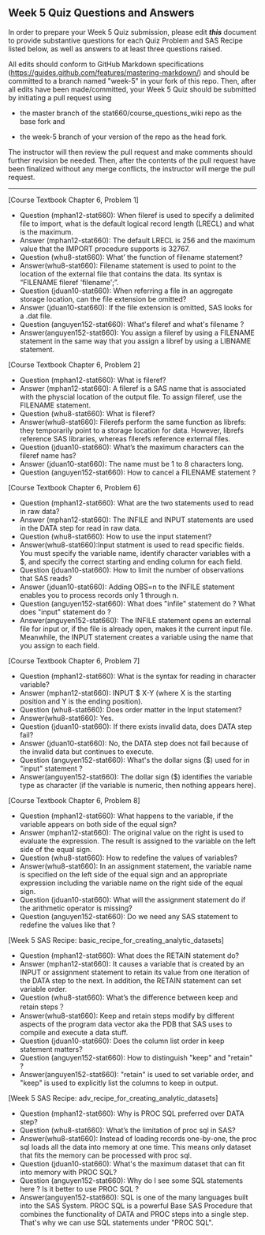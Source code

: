 
## Week 5 Quiz Questions and Answers

In order to prepare your Week 5 Quiz submission, please edit ***this*** document to provide substantive questions for each Quiz Problem and SAS Recipe listed below, as well as answers to at least three questions raised.

All edits should conform to GitHub Markdown specifications (https://guides.github.com/features/mastering-markdown/) and should be committed to a branch named "week-5" in your fork of this repo. Then, after all edits have been made/committed, your Week 5 Quiz should be submitted by initiating a pull request using

- the master branch of the stat660/course_questions_wiki repo as the base fork and

- the week-5 branch of your version of the repo as the head fork.

The instructor will then review the pull request and make comments should further revision be needed. Then, after the contents of the pull request have been finalized without any merge conflicts, the instructor will merge the pull request.



********************************************************************************



[Course Textbook Chapter 6, Problem 1]
- Question (mphan12-stat660): When fileref is used to specify a delimited file to import, what is the default logical record length (LRECL) and what is the maximum.
- Answer (mphan12-stat660): The default LRECL is 256 and the maximum value that the IMPORT procedure supports is 32767.
- Question (whu8-stat660): What’ the function of filename statement?
- Answer(whu8-stat660): Filename statement is used to point to the location of the external file that contains the data. Its syntax is “FILENAME fileref 'filename';”.
- Question (jduan10-stat660): When referring a file in an aggregate storage location, can the file extension be omitted?
- Answer (jduan10-stat660): If the file extension is omitted, SAS looks for a .dat file.
- Question (anguyen152-stat660): What's fileref and what's filename ? 
- Answer(anguyen152-stat660): You assign a fileref by using a FILENAME statement in the same way that you assign a libref by using a LIBNAME statement.



[Course Textbook Chapter 6, Problem 2]
- Question (mphan12-stat660): What is fileref?
- Answer (mphan12-stat660): A fileref is a SAS name that is associated with the physcial location of the output file. To assign fileref, use the FILENAME statement.
- Question (whu8-stat660): What is fileref?
- Answer(whu8-stat660): Filerefs perform the same function as librefs: they temporarily point to a storage location for data. However, librefs reference SAS libraries, whereas filerefs reference external files.
- Question (jduan10-stat660): What’s the maximum characters can the fileref name has?
- Answer (jduan10-stat660): The name must be 1 to 8 characters long.
- Question (anguyen152-stat660): How to cancel a FILENAME statement ? 



[Course Textbook Chapter 6, Problem 6]
- Question (mphan12-stat660): What are the two statements used to read in raw data?
- Answer (mphan12-stat660): The INFILE and INPUT statements are used in the DATA step for read in raw data.
- Question (whu8-stat660): How to use the input statement?
- Answer(whu8-stat660):Input statment is used to read specific fields. You must specify the variable name, identify character variables with a $, and specify the correct starting and ending column for each field. 
- Question (jduan10-stat660): How to limit the number of observations that SAS reads?
- Answer (jduan10-stat660): Adding OBS=n to the INFILE statement enables you to process records only 1 through n.
- Question (anguyen152-stat660): What does "infile" statement do ? What does "input" statement do ? 
- Answer(anguyen152-stat660):  The INFILE statement opens an external file for input or, if the file is already open, makes it the current input file. Meanwhile, the INPUT statement creates a variable using the name that you assign to each field. 



[Course Textbook Chapter 6, Problem 7]
- Question (mphan12-stat660): What is the syntax for reading in character variable?
- Answer (mphan12-stat660): INPUT <VARIABLE> $ X-Y (where X is the starting position and Y is the ending position).
- Question (whu8-stat660): Does order matter in the Input statement?
- Answer(whu8-stat660): Yes.
- Question (jduan10-stat660): If there exists invalid data, does DATA step fail?
- Answer (jduan10-stat660): No, the DATA step does not fail because of the invalid data but continues to execute.
- Question (anguyen152-stat660):  What's the dollar signs ($) used for in "input" statement ? 
- Answer(anguyen152-stat660): The dollar sign ($) identifies the variable type as character (if the variable is numeric, then nothing appears here).



[Course Textbook Chapter 6, Problem 8]
- Question (mphan12-stat660): What happens to the variable, if the variable appears on both side of the equal sign?
- Answer (mphan12-stat660): The original value on the right is used to evaluate the expression. The result is assigned to the variable on the left side of the equal sign.
- Question (whu8-stat660): How to redefine the values of variables?
- Answer(whu8-stat660): In an assignment statement, the variable name is specified on the left side of the equal sign and an appropriate expression including the variable name on the right side of the equal sign.
- Question (jduan10-stat660): What will the assignment statement do if the arithmetic operator is missing?
- Question (anguyen152-stat660): Do we need any SAS statement to redefine the values like that ? 



[Week 5 SAS Recipe: basic_recipe_for_creating_analytic_datasets]
- Question (mphan12-stat660): What does the RETAIN statement do?
- Answer (mphan12-stat660): It causes a variable that is created by an INPUT or assignment statement to retain its value from one iteration of the DATA step to the next. In addition, the RETAIN statement can set variable order.
- Question (whu8-stat660): What’s the difference between keep and retain steps？
- Answer(whu8-stat660): Keep and retain steps modify by different aspects of the program data vector aka the PDB that SAS uses to compile and execute a data stuff.
- Question (jduan10-stat660): Does the column list order in keep statement matters?
- Question (anguyen152-stat660): How to distinguish "keep" and "retain" ? 
- Answer(anguyen152-stat660): "retain" is used to set variable order, and "keep" is used to explicitly list the columns to keep in output.



[Week 5 SAS Recipe: adv_recipe_for_creating_analytic_datasets]
- Question (mphan12-stat660): Why is PROC SQL preferred over DATA step?
- Question (whu8-stat660): What’s the limitation of proc sql in SAS?
- Answer(whu8-stat660): Instead of loading records one-by-one, the proc sql loads all the data into memory at one time. This means only dataset that fits the memory can be processed with proc sql.
- Question (jduan10-stat660): What's the maximum dataset that can fit into memory with PROC SQL?
- Question (anguyen152-stat660): Why do I see some SQL statements here ? Is it better to use PROC SQL ? 
- Answer(anguyen152-stat660): SQL is one of the many languages built into the SAS System. PROC SQL is a powerful Base SAS Procedure that combines the functionality of DATA and PROC steps into a single step. That's why we can use SQL statements under "PROC SQL". 


